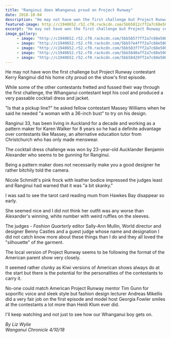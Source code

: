 ```yaml
---
title: "Ranginui does Whanganui proud on Project Runway"
date: 2018-10-04
description: "He may not have won the first challenge but Project Runway contestant Kerry Ranginui did his home city proud..."
featured-image: http://c1940652.r52.cf0.rackcdn.com/5bb5812cff2a7c68e50000ae/PR-nz-2.310jpg.jpg
excerpt: "He may not have won the first challenge but Project Runway contestant Kerry Ranginui did his home city proud on the show's first episode."
image_gallery:
     - image: "http://c1940652.r52.cf0.rackcdn.com/5bb58577ff2a7c68e50000b8/kerry-walking.jpg"
     - image: "http://c1940652.r52.cf0.rackcdn.com/5bb57e4fff2a7c68e500008e/host-with-tvnz-sign.jpg"
     - image: "http://c1940652.r52.cf0.rackcdn.com/5bb583f7ff2a7c68e50000b0/everyone.jpgbetter.jpg"
     - image: "http://c1940652.r52.cf0.rackcdn.com/5bb5840aff2a7c68e50000b2/kerry.jpghis-head-only.jpg"
     - image: "http://c1940652.r52.cf0.rackcdn.com/5bb58429ff2a7c68e50000b4/line-up.jpg"
---
```


<p>He may not have won the first challenge but Project Runway contestant Kerry Ranginui did his home city proud on the show's first episode.</p>
<p class="element element-paragraph">While some of the other contestants fretted and fussed their way through the first challenge, the Whanganui contestant kept his cool and produced a very passable cocktail dress and jacket.</p>
<p class="element element-paragraph">"Is that a pickup line?" he asked fellow contestant Massey Williams when he said he needed "a woman with a 36-inch bust" to try on his design.</p>
<p class="element element-paragraph">Ranginui 33, has been living in Auckland for a decade and working as a pattern maker for Karen Walker for 8 years so he had a definite advantage over contestants like Massey, an alternative education tutor from Christchurch who has only made menswear.</p>
<p class="element element-paragraph">The cocktail dress challenge was won by 23-year-old Aucklander Benjamin Alexander who seems to be gunning for Ranginui.</p>
<p class="element element-paragraph">Being a pattern maker does not necessarily make you a good designer he rather bitchily told the camera.</p>
<p class="element element-paragraph">Nicole Schmidt's pink frock with leather bodice impressed the judges least and Ranginui had warned that it was "a bit skanky."</p>
<p class="element element-paragraph">I was sad to see the tarot card reading mum from Hawkes Bay disappear so early.</p>
<p class="element element-paragraph">She seemed nice and I did not think her outfit was any worse than Alexander's winning, white number with weird ruffles on the sleeves.</p>
<p class="element element-paragraph">The judges -&nbsp;<em>Fashion Quarterly</em>&nbsp;editor Sally-Ann Mullin, World director and designer Benny Castles and a guest judge whose name and designation I did not catch know more about these things than I do and they all loved the "silhouette" of the garment.</p>
<p class="element element-paragraph">The local version of Project Runway seems to be following the format of the American parent show very closely.</p>
<p class="element element-paragraph">It seemed rather clunky as Kiwi versions of American shows always do at the start but there is the potential for the personalities of the contestants to carry it.</p>
<p class="element element-paragraph">No-one could match American Project Runway mentor Tim Gunn for soporific voice and sleek style but fashion design lecturer Andreas Mikellis did a very fair job on the first episode and model host Georgia Fowler smiles at the contestants a lot more than Heidi Klum ever did.</p>
<p class="element element-paragraph">I'll keep watching and not just to see how our Whanganui boy gets on.</p>
<p><em>By Liz Wylie</em><br /><em>Wanganui Chronicle 4/10/18</em></p>

